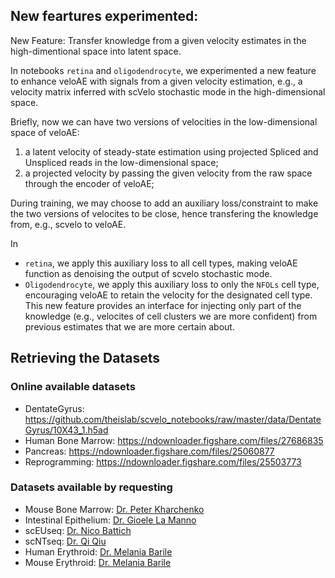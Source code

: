 ## New feartures experimented:
New Feature: Transfer knowledge from a given velocity estimates in the high-dimentional space into latent space.

In notebooks `retina` and `oligodendrocyte`, we experimented a new feature to enhance veloAE with signals from a given velocity estimation, e.g., a velocity matrix inferred with scVelo stochastic mode in the high-dimensional space.

Briefly, now we can have two versions of velocities in the low-dimensional space of veloAE:

1. a latent velocity of steady-state estimation using projected Spliced and Unspliced reads in the low-dimensional space;
2. a projected velocity by passing the given velocity from the raw space through the encoder of veloAE;

During training, we may choose to add an auxiliary loss/constraint to make the two versions of velocites to be close, hence transfering the knowledge from, e.g., scvelo to veloAE.

In
- `retina`, we apply this auxiliary loss to all cell types, making veloAE function as denoising the output of scvelo stochastic mode.
- `Oligodendrocyte`, we apply this auxiliary loss to only the `NFOLs`  cell type, encouraging veloAE to retain the velocity for the designated cell type. This new feature provides an interface for injecting only part of the knowledge (e.g., velocites of cell clusters we are more confident) from previous estimates that we are more certain about.






## Retrieving the Datasets

### Online available datasets
- DentateGyrus: <https://github.com/theislab/scvelo_notebooks/raw/master/data/DentateGyrus/10X43_1.h5ad>
- Human Bone Marrow: <https://ndownloader.figshare.com/files/27686835>
- Pancreas: <https://ndownloader.figshare.com/files/25060877>
- Reprogramming: <https://ndownloader.figshare.com/files/25503773>

### Datasets available by requesting
- Mouse Bone Marrow: [Dr. Peter Kharchenko](https://www.nature.com/articles/s41586-018-0414-6)
- Intestinal Epithelium: [Dr. Gioele La Manno](https://www.nature.com/articles/s41586-018-0414-6)
- scEUseq: [Dr. Nico Battich](https://www.science.org/doi/10.1126/science.aax3072)
- scNTseq: [Dr. Qi Qiu](https://www.nature.com/articles/s41592-020-0935-4)
- Human Erythroid: [Dr. Melania Barile](https://genomebiology.biomedcentral.com/articles/10.1186/s13059-021-02414-y)
- Mouse Erythroid: [Dr. Melania Barile](https://genomebiology.biomedcentral.com/articles/10.1186/s13059-021-02414-y)
